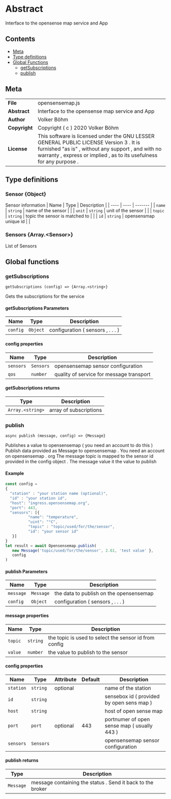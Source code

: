<!-- This file is generated by jsmddoc version 0.1 -->

# Abstract

Interface to the opensense map service and App

## Contents

- [Meta](#Meta)
- [Type definitions](#Type-definitions)
- [Global Functions](#Global-functions)
  - [getSubscriptions](#getSubscriptions)
  - [publish](#publish)

## Meta

| | |
| --- | --- |
| **File** | opensensemap.js |
| **Abstract** | Interface to the opensense map service and App |
| **Author** | Volker Böhm |
| **Copyright** | Copyright ( c ) 2020 Volker Böhm |
| **License** | This software is licensed under the GNU LESSER GENERAL PUBLIC LICENSE Version 3 . It is furnished "as is" , without any support , and with no warranty , express or implied , as to its usefulness for any purpose . |

## Type definitions

### Sensor {Object}

Sensor information
| Name | Type | Description |
| ---- | ---- | ------- |
| `name` | `string` | name of the sensor | |
| `unit` | `string` | unit of the sensor | |
| `topic` | `string` | topic the sensor is matched to | |
| `id` | `string` | opensensmap unique id | |

### Sensors {Array.\<Sensor\>}

List of Sensors

## Global functions

### getSubscriptions

`getSubscriptions (config) => {Array.<string>}`

Gets the subscriptions for the service

#### getSubscriptions Parameters

| Name | Type | Description |
| ---------- | ------------ | ----------------- |
| `config` | `Object` | configuration ( sensors , . . . ) | |

#### config properties

| Name | Type | Description |
| ---------- | ------------ | ----------------- |
| `sensors` | `Sensors` | opensensemap sensor configuration | |
| `qos` | `number` | quality of service for message transport | |

#### getSubscriptions returns

| Type | Description |
| ---- | ----------- |
| `Array.<string>` | array of subscriptions |

### publish

`async publish (message, config) => {Message}`

Publishes a value to opensensemap ( you need an account to do this ) Publish data provided as Message to opensensemap . You need an account on opensensemap . org The message topic is mapped to the sensor id provided in the config object . The message value it the value to publish

#### Example

```javascript
const config =
{
  "station" : "your station name (optional)",
  "id" : "your station id",
  "host": "ingress.opensensemap.org",
  "port": 443,
  "sensors": [{
          "name": "temperature",
          "uint": "°C",
          "topic" : "topic/used/for/the/sensor",
          "id": "your sensor id"
   }]
}
let result = await Opensensemap.publish(
   new Message('topic/used/for/the/sensor', 2.61, 'test value' },
   config
)
```

#### publish Parameters

| Name | Type | Description |
| ---------- | ------------ | ----------------- |
| `message` | `Message` | the data to publish on the opensensemap | |
| `config` | `Object` | configuration ( sensors , . . . ) | |

#### message properties

| Name | Type | Description |
| ---------- | ------------ | ----------------- |
| `topic` | `string` | the topic is used to select the sensor id from config | |
| `value` | `number` | the value to publish to the sensor | |

#### config properties

| Name | Type | Attribute | Default | Description |
| ---------- | ------------ | ------------ | ------------ | ----------------- |
| `station` | `string` | optional |  | name of the station | |
| `id` | `string` |  |  | sensebox id ( provided by open sens map ) | |
| `host` | `string` |  |  | host of open sense map | |
| `port` | `port` | optional | 443 | portnumer of open sense map ( usually 443 ) | |
| `sensors` | `Sensors` |  |  | opensensemap sensor configuration | |

#### publish returns

| Type | Description |
| ---- | ----------- |
| `Message` | message containing the status . Send it back to the broker |
